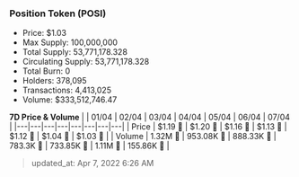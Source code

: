 
  ### Position Token (POSI)
  - Price: $1.03
  - Max Supply: 100,000,000
  - Total Supply: 53,771,178.328
  - Circulating Supply: 53,771,178.328
  - Total Burn: 0
  - Holders: 378,095
  - Transactions: 4,413,025
  - Volume: $333,512,746.47

  **7D Price & Volume**
  | | 01&#x2F;04 | 02&#x2F;04 | 03&#x2F;04 | 04&#x2F;04 | 05&#x2F;04 | 06&#x2F;04 | 07&#x2F;04 |
  |---|---|---|---|---|---|---|---|
  | Price | $1.19 🚀 | $1.20 🚀 | $1.16 🔻 | $1.13 🔻 | $1.12 🔻 | $1.04 🔻 | $1.03 🔻 |
  | Volume | 1.32M 🚀 | 953.08K 🔻 | 888.33K 🔻 | 783.3K 🔻 | 733.85K 🔻 | 1.11M 🚀 | 155.86K 🔻 |

  > updated_at: Apr 7, 2022 6:26 AM
